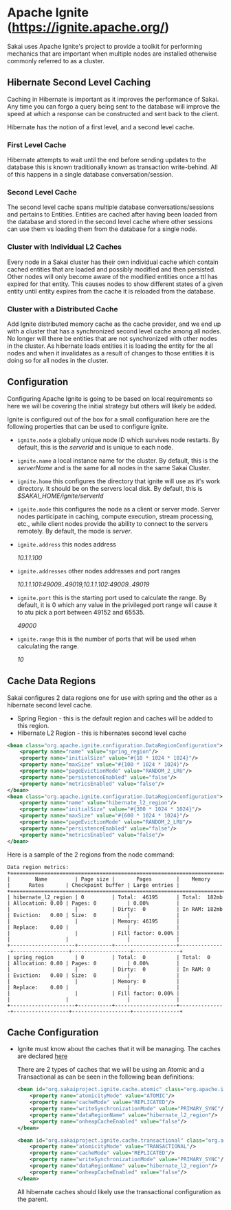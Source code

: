 # Apache Ignite (https://ignite.apache.org/)

Sakai uses Apache Ignite's project to provide a toolkit for performing mechanics
that are important when multiple nodes are installed otherwise commonly referred
to as a cluster. 

## Hibernate Second Level Caching

Caching in Hibernate is important as it improves the performance of Sakai.
Any time you can forgo a query being sent to the database will improve the speed
at which a response can be constructed and sent back to the client.

Hibernate has the notion of a first level, and a second level cache.

### First Level Cache
Hibernate attempts to wait until the end before sending updates to the database
this is known traditionally known as transaction write-behind. All of this happens
in a single database conversation/session.

### Second Level Cache
The second level cache spans multiple database conversations/sessions and pertains to
Entities. Entities are cached after having been loaded from the
database and stored in the second level cache where other sessions can use them vs
loading them from the database for a single node.

### Cluster with Individual L2 Caches
Every node in a Sakai cluster has their own individual cache which contain cached entities
that are loaded and possibly modified and then persisted. Other nodes will only become aware
of the modified entities once a ttl has expired for that entity. This causes nodes to show
different states of a given entity until entity expires from the cache it is reloaded from
the database.

### Cluster with a Distributed Cache
Add Ignite distributed memory cache as the cache provider, and we end up with a
cluster that has a synchronized second level cache among all nodes. No longer will there
be entities that are not synchronized with other nodes in the cluster. As hibernate loads
entities it is loading the entity for the all nodes and when it invalidates as a result
of changes to those entities it is doing so for all nodes in the cluster.

## Configuration

Configuring Apache Ignite is going to be based on local requirements so here we will
be covering the initial strategy but others will likely be added.

Ignite is configured out of the box for a small configuration here are the following
properties that can be used to configure ignite.

* `ignite.node` a globally unique node ID which survives node restarts. By default, this is the
  _serverId_ and is unique to each node.
* `ignite.name` a local instance name for the cluster. By default, this is the _serverName_
  and is the same for all nodes in the same Sakai Cluster. 
* `ignite.home` this configures the directory that ignite will use as it's work directory.
  It should be on the servers local disk. By default, this is _$SAKAI_HOME/ignite/serverId_ 
* `ignite.mode` this configures the node as a client or server mode. Server nodes participate
  in caching, compute execution, stream processing, etc., while client nodes provide
  the ability to connect to the servers remotely. By default, the mode is _server_.
* `ignite.address` this nodes address

  _10.1.1.100_
* `ignite.addresses` other nodes addresses and port ranges

  _10.1.1.101:49009..49019,10.1.1.102:49009..49019_
* `ignite.port` this is the starting port used to calculate the range. By default, it is 0 which
  any value in the privileged port range will cause it to atu pick a port between 49152 and 65535. 
  
  _49000_
* `ignite.range` this is the number of ports that will be used when calculating the range.

  _10_


## Cache Data Regions
Sakai configures 2 data regions one for use with spring and the other as a hibernate
second level cache.

* Spring Region - this is the default region and caches will be added to this region.
* Hibernate L2 Region - this is hibernates second level cache

```xml
<bean class="org.apache.ignite.configuration.DataRegionConfiguration">
    <property name="name" value="spring_region"/>
    <property name="initialSize" value="#{10 * 1024 * 1024}"/>
    <property name="maxSize" value="#{100 * 1024 * 1024}"/>
    <property name="pageEvictionMode" value="RANDOM_2_LRU"/>
    <property name="persistenceEnabled" value="false"/>
    <property name="metricsEnabled" value="false"/>
</bean>
<bean class="org.apache.ignite.configuration.DataRegionConfiguration">
    <property name="name" value="hibernate_l2_region"/>
    <property name="initialSize" value="#{300 * 1024 * 1024}"/>
    <property name="maxSize" value="#{600 * 1024 * 1024}"/>
    <property name="pageEvictionMode" value="RANDOM_2_LRU"/>
    <property name="persistenceEnabled" value="false"/>
    <property name="metricsEnabled" value="false"/>
</bean>
```

Here is a sample of the 2 regions from the node command:
```text
Data region metrics:
+=============================================================================================================================+
|        Name         | Page size |       Pages        |    Memory     |      Rates       | Checkpoint buffer | Large entries |
+=============================================================================================================================+
| hibernate_l2_region | 0         | Total:  46195      | Total:  182mb | Allocation: 0.00 | Pages: 0          | 0.00%         |
|                     |           | Dirty:  0          | In RAM: 182mb | Eviction:   0.00 | Size:  0          |               |
|                     |           | Memory: 46195      |               | Replace:    0.00 |                   |               |
|                     |           | Fill factor: 0.00% |               |                  |                   |               |
+---------------------+-----------+--------------------+---------------+------------------+-------------------+---------------+
| spring_region       | 0         | Total:  0          | Total:  0     | Allocation: 0.00 | Pages: 0          | 0.00%         |
|                     |           | Dirty:  0          | In RAM: 0     | Eviction:   0.00 | Size:  0          |               |
|                     |           | Memory: 0          |               | Replace:    0.00 |                   |               |
|                     |           | Fill factor: 0.00% |               |                  |                   |               |
+---------------------+-----------+--------------------+---------------+------------------+-------------------+---------------+
```

## Cache Configuration

* Ignite must know about the caches that it will be managing. The caches are
  declared [here](../../../../webapp/WEB-INF/ignite-components.xml)

  There are 2 types of caches that we will be using an Atomic and a Transactional as can be
  seen in the following bean definitions:
  ```xml
  <bean id="org.sakaiproject.ignite.cache.atomic" class="org.apache.ignite.configuration.CacheConfiguration" abstract="true">
      <property name="atomicityMode" value="ATOMIC"/>
      <property name="cacheMode" value="REPLICATED"/>
      <property name="writeSynchronizationMode" value="PRIMARY_SYNC"/>
      <property name="dataRegionName" value="hibernate_l2_region"/>
      <property name="onheapCacheEnabled" value="false"/>
  </bean>

  <bean id="org.sakaiproject.ignite.cache.transactional" class="org.apache.ignite.configuration.CacheConfiguration" abstract="true">
      <property name="atomicityMode" value="TRANSACTIONAL"/>
      <property name="cacheMode" value="REPLICATED"/>
      <property name="writeSynchronizationMode" value="PRIMARY_SYNC"/>
      <property name="dataRegionName" value="hibernate_l2_region"/>
      <property name="onheapCacheEnabled" value="false"/>
  </bean>
  ```
  All hibernate caches should likely use the transactional configuration as the parent.

